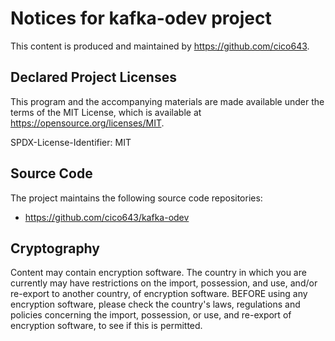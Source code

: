 # Notices for kafka-odev project

This content is produced and maintained by https://github.com/cico643.

## Declared Project Licenses

This program and the accompanying materials are made available under the
terms of the MIT License, which is available at
https://opensource.org/licenses/MIT.

SPDX-License-Identifier: MIT

## Source Code

The project maintains the following source code repositories:

- https://github.com/cico643/kafka-odev

## Cryptography

Content may contain encryption software. The country in which you are currently
may have restrictions on the import, possession, and use, and/or re-export to
another country, of encryption software. BEFORE using any encryption software,
please check the country's laws, regulations and policies concerning the import,
possession, or use, and re-export of encryption software, to see if this is
permitted.
